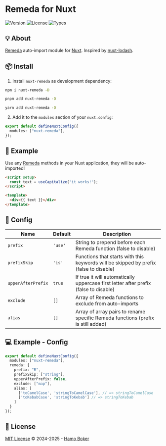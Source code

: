  <h1>Remeda for Nuxt</h1>
 
<p>
  <a href="https://www.npmjs.com/package/nuxt-remeda">
  <img src="https://img.shields.io/npm/v/nuxt-remeda.svg" alt="Version">
</a>
<a href="https://www.npmjs.com/package/nuxt-remeda">
  <img src="https://img.shields.io/npm/l/nuxt-remeda.svg" alt="License">
</a>
<a href="https://www.npmjs.com/package/nuxt-remeda">
  <img src="https://img.shields.io/npm/types/nuxt-remeda.svg" alt="Types">
</a>
</p>
   
## 💡 About

[Remeda](https://remedajs.com) auto-import module for [Nuxt](https://nuxtjs.org). Inspired by [nuxt-lodash](https://github.com/cipami/nuxt-lodash.git).

## 📦 Install

1. Install `nuxt-remeda` as development dependency:

```bash
npm i nuxt-remeda -D
```

```bash
pnpm add nuxt-remeda -D
```

```bash
yarn add nuxt-remeda -D
```

2. Add it to the `modules` section of your `nuxt.config`:

```ts
export default defineNuxtConfig({
  modules: ["nuxt-remeda"],
});
```

## 🚀 Example

Use any [Remeda](https://remeda.com) methods in your Nuxt application, they will be auto-imported!

```html
<script setup>
  const text = useCapitalize("it works!");
</script>

<template>
  <div>{{ text }}</div>
</template>
```

## 🔨 Config

| Name               | Default | Description                                                                           |
| ------------------ | ------- |---------------------------------------------------------------------------------------|
| `prefix`           | `'use'` | String to prepend before each Remeda function (false to disable)                      |
| `prefixSkip`       | `'is'`  | Functions that starts with this keywords will be skipped by prefix (false to disable) |
| `upperAfterPrefix` | `true`  | If true it will automatically uppercase first letter after prefix (false to disable)  |
| `exclude`          | `[]`    | Array of Remeda functions to exclude from auto-imports                                |
| `alias`            | `[]`    | Array of array pairs to rename specific Remeda functions (prefix is still added)      |

## 💻 Example - Config

```ts
export default defineNuxtConfig({
  modules: ["nuxt-remeda"],
  remeda: {
    prefix: "R",
    prefixSkip: ["string"],
    upperAfterPrefix: false,
    exclude: ["map"],
    alias: [
      ['toCamelCase', 'stringToCamelCase'], // => stringToCamelCase
      ['toKebabCase', 'stringToKebab'] // => stringToKebab
    ]
  }
});
```

## 📄 License

[MIT License](https://github.com/HamoBoker/nuxt-remeda/blob/master/LICENSE) © 2024-2025 - [Hamo Boker](https://github.com/HamoBoker)
